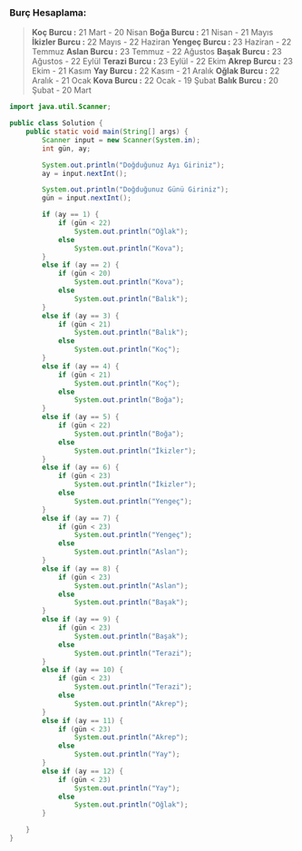 ### Burç Hesaplama:

> **Koç Burcu :** 21 Mart - 20 Nisan
> **Boğa Burcu :** 21 Nisan - 21 Mayıs
> **İkizler Burcu :** 22 Mayıs - 22 Haziran
> **Yengeç Burcu :** 23 Haziran - 22 Temmuz
> **Aslan Burcu :** 23 Temmuz - 22 Ağustos
> **Başak Burcu :** 23 Ağustos - 22 Eylül
> **Terazi Burcu :** 23 Eylül - 22 Ekim
> **Akrep Burcu :** 23 Ekim - 21 Kasım
> **Yay Burcu :** 22 Kasım - 21 Aralık
> **Oğlak Burcu :** 22 Aralık - 21 Ocak
> **Kova Burcu :** 22 Ocak - 19 Şubat
> **Balık Burcu :** 20 Şubat - 20 Mart

```java
import java.util.Scanner;

public class Solution {
    public static void main(String[] args) {
        Scanner input = new Scanner(System.in);
        int gün, ay;

        System.out.println("Doğduğunuz Ayı Giriniz");
        ay = input.nextInt();

        System.out.println("Doğduğunuz Günü Giriniz");
        gün = input.nextInt();

        if (ay == 1) {
            if (gün < 22)
                System.out.println("Oğlak");
            else
                System.out.println("Kova");
        }
        else if (ay == 2) {
            if (gün < 20)
                System.out.println("Kova");
            else
                System.out.println("Balık");
        }
        else if (ay == 3) {
            if (gün < 21)
                System.out.println("Balık");
            else
                System.out.println("Koç");
        }
        else if (ay == 4) {
            if (gün < 21)
                System.out.println("Koç");
            else
                System.out.println("Boğa");
        }
        else if (ay == 5) {
            if (gün < 22)
                System.out.println("Boğa");
            else
                System.out.println("İkizler");
        }
        else if (ay == 6) {
            if (gün < 23)
                System.out.println("İkizler");
            else
                System.out.println("Yengeç");
        }
        else if (ay == 7) {
            if (gün < 23)
                System.out.println("Yengeç");
            else
                System.out.println("Aslan");
        }
        else if (ay == 8) {
            if (gün < 23)
                System.out.println("Aslan");
            else
                System.out.println("Başak");
        }
        else if (ay == 9) {
            if (gün < 23)
                System.out.println("Başak");
            else
                System.out.println("Terazi");
        }
        else if (ay == 10) {
            if (gün < 23)
                System.out.println("Terazi");
            else
                System.out.println("Akrep");
        }
        else if (ay == 11) {
            if (gün < 23)
                System.out.println("Akrep");
            else
                System.out.println("Yay");
        }
        else if (ay == 12) {
            if (gün < 23)
                System.out.println("Yay");
            else
                System.out.println("Oğlak");
        }

    }
}
```

